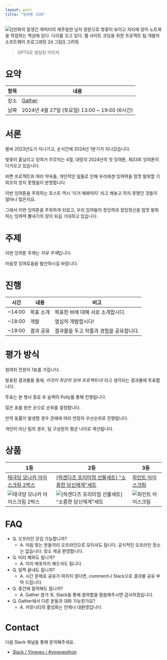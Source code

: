 ```yaml
---
layout: post
title: "잉여톤 33회"
---
```


![[[만화의 잘생긴 캐릭터의 캐주얼한 남자 창문으로 벚꽃이 보이고 자리에 앉아 노트북을 작업하는 책상에 있다. 다리를 꼬고 있다. 웹 사이트 코딩을 위한 프로젝트 팀 개발자 소프트웨어 프로그래밍 2d 그림]] 그려줘](/images/33/title.png)

> GPT4로 생성된 이미지

# 요약

| 항목 | 내용                                           |
| ---- | ---------------------------------------------- |
| 장소 | [Gather](https://www.gather.town/)             |
| 날짜 | 2024년 4월 27일 (토요일) 13:00 ~ 19:00 (6시간) |

# 서론

벌써 2023년도가 지나가고, 순식간에 2024년 1분기가 지나갔습니다.

벚꽃이 흩날리고 잉여가 무르익는 4월, 대망의 2024년의 첫 잉여톤, 제33회 잉여톤이 다가오고 있습니다.

바쁜 프로젝트와 여러 약속들, 개인적인 일들로 인해 우리에겐 잉여력을 맘껏 발휘할 기회조차 얻지 못했음이 분명합니다.

이번 잉여톤을 주최하는 호스트 역시 '이거 해봐야지' 라고 해놓고 하지 못했던 것들이 얼마나 많은지요.

그래서 이번 잉여톤을 주최하게 되었고, 우리 잉여들의 창잉력과 장잉정신을 맘껏 발휘하는 잉여력 뽐내기의 장이 되길 기대하고 있습니다.

# 주제

이번 잉여톤 주제는 *자유 주제*입니다.

마음껏 잉여로움을 발산하시길 바랍니다.

# 진행

| 시간   | 내용      | 비고                                    |
| ------ | --------- | --------------------------------------- |
| ~14:00 | 목표 소개 | 목표한 바에 대해 서로 소개합시다.       |
| ~18:00 | 개발      | 열심히 개발합시다!                      |
| ~19:00 | 결과 공유 | 결과물을 두고 작품과 경험을 공유합니다. |

# 평가 방식

참여자 전원이 1표를 가집니다.

발표된 결과물들 중에, _이것이 최강의 잉여 프로젝트다!_ 라고 생각되는 결과물에 투표합니다.

투표는 본 행사 종료 후 슬랙의 Polly를 통해 진행됩니다.

많은 표를 받은 순으로 순위를 결정합니다.

만약 동률이 발생할 경우 관례에 따라 연장자 우선순위로 진행됩니다.

개인이 아닌 팀의 경우, 팀 구성원의 평균 나이로 계산됩니다.

# 상품

| 1등                                                                                                                                                                                                      | 2등                                                                                                                                                                                                                          | 3등                                                                                                                                                                                         |
| -------------------------------------------------------------------------------------------------------------------------------------------------------------------------------------------------------- | ---------------------------------------------------------------------------------------------------------------------------------------------------------------------------------------------------------------------------- | ------------------------------------------------------------------------------------------------------------------------------------------------------------------------------------------- |
| [태극당 모나카 아이스크림 2박스](https://gift.kakao.com/product/7696506)                                                                                                                                 | [[하겐다즈 프리미엄 선물세트] "소중한 당신에게"세트](https://gift.kakao.com/product/5641123)                                                                                                                                 | [파인트 아이스크림](https://gift.kakao.com/product/7479925)                                                                                                                                 |
| ![태극당 모나카 아이스크림 2박스](https://img1.kakaocdn.net/thumb/C320x320@2x.q82/?fname=https%3A%2F%2Fst.kakaocdn.net%2Fproduct%2Fgift%2Fproduct%2F20230912143511_00e1ba6855024947bef0e0a301880fda.jpg) | ![[하겐다즈 프리미엄 선물세트] "소중한 당신에게"세트](https://img1.kakaocdn.net/thumb/C320x320@2x.q82/?fname=https%3A%2F%2Fst.kakaocdn.net%2Fproduct%2Fgift%2Fproduct%2F20240229135457_eaf13da4fd94443d988debae17e6a705.jpg) | ![파인트 아이스크림](https://img1.kakaocdn.net/thumb/C320x320@2x.q82/?fname=https%3A%2F%2Fst.kakaocdn.net%2Fproduct%2Fgift%2Fproduct%2F20240122084730_6188d6c5339446a895ce2ef7e7f9022c.png) |

# FAQ

- Q. 오프라인 모임 가능합니까?
  - A. 마음 맞는 분들끼리 오프라인으로 모이셔도 됩니다. 공식적인 오프라인 장소는 없습니다. 장소 제공 환영합니다.
- Q. 미리 해와도 됩니까?
  - A. 미리 배포까지 해오셔도 됩니다.
- Q. 일찍 끝내도 됩니까?
  - A. 시간 문제로 공유가 여의치 않다면, comment나 Slack으로 결과물 공유 부탁 드립니다.
- Q. 중간에 참여해도 됩니까?
  - A. Gather 참가 후, Slack을 통해 참여함을 말씀해주시면 감사하겠습니다.
- Q. Gather에서 다른 분들과 대화 가능한가요?
  - A. 커뮤니티의 활성화는 언제나 대환영입니다.

# Contact

다음 Slack 채널을 통해 문의해주세요.

- [Slack / Yingyeo / #yingyeothon](https://yingyeo.slack.com/archives/CKVC3819C)
